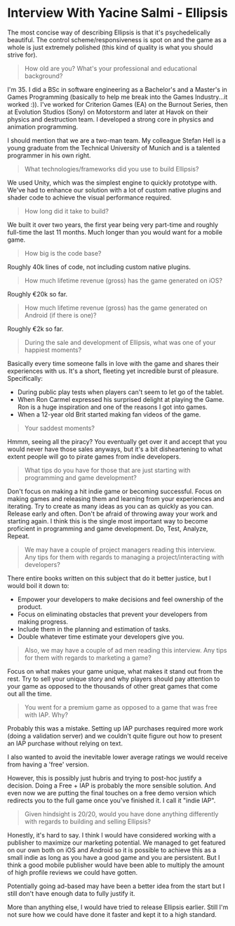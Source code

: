 # Interview With Yacine Salmi - Ellipsis

The most concise way of describing Ellipsis is that it's
psychedelically beautiful. The control scheme/responsiveness is spot
on and the game as a whole is just extremely polished (this kind of
quality is what you should strive for).

>How old are you? What's your professional and educational background?

I'm 35. I did a BSc in software engineering as a Bachelor's and a
Master's in Games Programming (basically to help me break into the
Games Industry...it worked :)). I've worked for Criterion Games (EA)
on the Burnout Series, then at Evolution Studios (Sony) on Motorstorm
and later at Havok on their physics and destruction team. I developed
a strong core in physics and animation programming.

I should mention that we are a two-man team. My colleague Stefan Hell
is a young graduate from the Technical University of Munich and is a
talented programmer in his own right.

>What technologies/frameworks did you use to build Ellipsis?

We used Unity, which was the simplest engine to quickly prototype
with. We've had to enhance our solution with a lot of custom native
plugins and shader code to achieve the visual performance required.

>How long did it take to build?

We built it over two years, the first year being very part-time and
roughly full-time the last 11 months. Much longer than you would want
for a mobile game.

>How big is the code base?

Roughly 40k lines of code, not including custom native plugins.

>How much lifetime revenue (gross) has the game generated on iOS?

Roughly €20k so far.

>How much lifetime revenue (gross) has the game generated on Android
>(if there is one)?

Roughly €2k so far.

>During the sale and development of Ellipsis, what was one of your
>happiest moments?

Basically every time someone falls in love with the game and shares
their experiences with us. It's a short, fleeting yet incredible burst
of pleasure. Specifically:

- During public play tests when players can't seem to let go of the
  tablet.
- When Ron Carmel expressed his surprised delight at playing the
  Game. Ron is a huge inspiration and one of the reasons I got into
  games.
- When a 12-year old Brit started making fan videos of the game.

>Your saddest moments?

Hmmm, seeing all the piracy? You eventually get over it and accept
that you would never have those sales anyways, but it's a bit
disheartening to what extent people will go to pirate games from indie
developers.

>What tips do you have for those that are just starting with
>programming and game development?

Don't focus on making a hit indie game or becoming successful. Focus
on making games and releasing them and learning from your experiences
and iterating. Try to create as many ideas as you can as quickly as
you can. Release early and often. Don't be afraid of throwing away
your work and starting again. I think this is the single most
important way to become proficient in programming and game
development. Do, Test, Analyze, Repeat.

>We may have a couple of project managers reading this interview. Any
>tips for them with regards to managing a project/interacting with
>developers?

There entire books written on this subject that do it better justice,
but I would boil it down to:

- Empower your developers to make decisions and feel ownership of the
  product.
- Focus on eliminating obstacles that prevent your developers from
  making progress.
- Include them in the planning and estimation of tasks.
- Double whatever time estimate your developers give you.

>Also, we may have a couple of ad men reading this interview. Any tips
>for them with regards to marketing a game?

Focus on what makes your game unique, what makes it stand out from the
rest. Try to sell your unique story and why players should pay
attention to your game as opposed to the thousands of other great
games that come out all the time.

>You went for a premium game as opposed to a game that was free with
>IAP. Why?

Probably this was a mistake. Setting up IAP purchases required more
work (doing a validation server) and we couldn't quite figure out how
to present an IAP purchase without relying on text.

I also wanted to avoid the inevitable lower average ratings we would
receive from having a 'free' version.

However, this is possibly just hubris and trying to post-hoc justify a
decision. Doing a Free + IAP is probably  the more sensible
solution. And even now we are putting the final touches on a free demo
version which redirects you to the full game once you've finished
it. I call it "indie IAP".

>Given hindsight is 20/20, would you have done anything differently
>with regards to building and selling Ellipsis?

Honestly, it's hard to say. I think I would have considered working
with a publisher to maximize our marketing potential. We managed to
get featured on our own both on iOS and Android so it is possible to
achieve this as a small indie as long as you have a good game and you
are persistent. But I think a good mobile publisher would have been
able to multiply the amount of high profile reviews we could have
gotten.

Potentially going ad-based may have been a better idea from the start
but I still don't have enough data to fully justify it.

More than anything else, I would have tried to release Ellipsis
earlier. Still I'm not sure how we could have done it faster and kept
it to a high standard.
